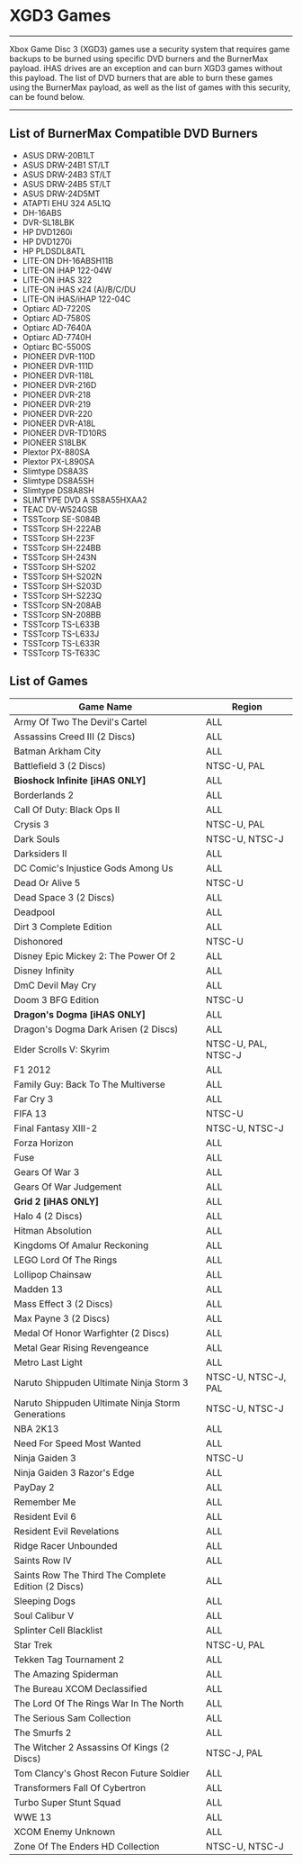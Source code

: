 # XGD3 Games

------

Xbox Game Disc 3 (XGD3) games use a security system that requires  game backups to be burned using specific DVD burners and the BurnerMax  payload. iHAS drives are an exception and can burn XGD3 games without  this payload. The list of DVD burners that are able to burn these games  using the BurnerMax payload, as well as the list of games with this  security, can be found below. 

------

## List of BurnerMax Compatible DVD Burners

- ASUS DRW-20B1LT
- ASUS DRW-24B1 ST/LT
- ASUS DRW-24B3 ST/LT
- ASUS DRW-24B5 ST/LT
- ASUS DRW-24D5MT
- ATAPTI EHU 324 A5L1Q
- DH-16ABS
- DVR-SL18LBK
- HP DVD1260i
- HP DVD1270i
- HP PLDSDL8ATL
- LITE-ON DH-16ABSH11B
- LITE-ON iHAP 122-04W
- LITE-ON iHAS 322
- LITE-ON iHAS x24 (A)/B/C/DU
- LITE-ON iHAS/iHAP 122-04C
- Optiarc AD-7220S
- Optiarc AD-7580S
- Optiarc AD-7640A
- Optiarc AD-7740H
- Optiarc BC-5500S
- PIONEER DVR-110D
- PIONEER DVR-111D
- PIONEER DVR-118L
- PIONEER DVR-216D
- PIONEER DVR-218
- PIONEER DVR-219
- PIONEER DVR-220
- PIONEER DVR-A18L
- PIONEER DVR-TD10RS
- PIONEER S18LBK
- Plextor PX-880SA
- Plextor PX-L890SA
- Slimtype DS8A3S
- Slimtype DS8A5SH
- Slimtype DS8A8SH
- SLIMTYPE DVD A SS8A55HXAA2
- TEAC DV-W524GSB
- TSSTcorp SE-S084B
- TSSTcorp SH-222AB
- TSSTcorp SH-223F
- TSSTcorp SH-224BB
- TSSTcorp SH-243N
- TSSTcorp SH-S202
- TSSTcorp SH-S202N
- TSSTcorp SH-S203D
- TSSTcorp SH-S223Q
- TSSTcorp SN-208AB
- TSSTcorp SN-208BB
- TSSTcorp TS-L633B
- TSSTcorp TS-L633J
- TSSTcorp TS-L633R
- TSSTcorp TS-T633C

## List of Games

| Game Name                                           | Region              |
| --------------------------------------------------- | ------------------- |
| Army Of Two The Devil's Cartel                      | ALL                 |
| Assassins Creed III (2 Discs)                       | ALL                 |
| Batman Arkham City                                  | ALL                 |
| Battlefield 3 (2 Discs)                             | NTSC-U, PAL         |
| **Bioshock Infinite [iHAS ONLY]**                   | ALL                 |
| Borderlands 2                                       | ALL                 |
| Call Of Duty: Black Ops II                          | ALL                 |
| Crysis 3                                            | NTSC-U, PAL         |
| Dark Souls                                          | NTSC-U, NTSC-J      |
| Darksiders II                                       | ALL                 |
| DC Comic's Injustice Gods Among Us                  | ALL                 |
| Dead Or Alive 5                                     | NTSC-U              |
| Dead Space 3 (2 Discs)                              | ALL                 |
| Deadpool                                            | ALL                 |
| Dirt 3 Complete Edition                             | ALL                 |
| Dishonored                                          | NTSC-U              |
| Disney Epic Mickey 2: The Power Of 2                | ALL                 |
| Disney Infinity                                     | ALL                 |
| DmC Devil May Cry                                   | ALL                 |
| Doom 3 BFG Edition                                  | NTSC-U              |
| **Dragon's Dogma [iHAS ONLY]**                      | ALL                 |
| Dragon's Dogma Dark Arisen (2 Discs)                | ALL                 |
| Elder Scrolls V: Skyrim                             | NTSC-U, PAL, NTSC-J |
| F1 2012                                             | ALL                 |
| Family Guy: Back To The Multiverse                  | ALL                 |
| Far Cry 3                                           | ALL                 |
| FIFA 13                                             | NTSC-U              |
| Final Fantasy XIII-2                                | NTSC-U, NTSC-J      |
| Forza Horizon                                       | ALL                 |
| Fuse                                                | ALL                 |
| Gears Of War 3                                      | ALL                 |
| Gears Of War Judgement                              | ALL                 |
| **Grid 2 [iHAS ONLY]**                              | ALL                 |
| Halo 4 (2 Discs)                                    | ALL                 |
| Hitman Absolution                                   | ALL                 |
| Kingdoms Of Amalur Reckoning                        | ALL                 |
| LEGO Lord Of The Rings                              | ALL                 |
| Lollipop Chainsaw                                   | ALL                 |
| Madden 13                                           | ALL                 |
| Mass Effect 3 (2 Discs)                             | ALL                 |
| Max Payne 3 (2 Discs)                               | ALL                 |
| Medal Of Honor Warfighter (2 Discs)                 | ALL                 |
| Metal Gear Rising Revengeance                       | ALL                 |
| Metro Last Light                                    | ALL                 |
| Naruto Shippuden Ultimate Ninja Storm 3             | NTSC-U, NTSC-J, PAL |
| Naruto Shippuden Ultimate Ninja Storm Generations   | NTSC-U, NTSC-J      |
| NBA 2K13                                            | ALL                 |
| Need For Speed Most Wanted                          | ALL                 |
| Ninja Gaiden 3                                      | NTSC-U              |
| Ninja Gaiden 3 Razor's Edge                         | ALL                 |
| PayDay 2                                            | ALL                 |
| Remember Me                                         | ALL                 |
| Resident Evil 6                                     | ALL                 |
| Resident Evil Revelations                           | ALL                 |
| Ridge Racer Unbounded                               | ALL                 |
| Saints Row IV                                       | ALL                 |
| Saints Row The Third The Complete Edition (2 Discs) | ALL                 |
| Sleeping Dogs                                       | ALL                 |
| Soul Calibur V                                      | ALL                 |
| Splinter Cell Blacklist                             | ALL                 |
| Star Trek                                           | NTSC-U, PAL         |
| Tekken Tag Tournament 2                             | ALL                 |
| The Amazing Spiderman                               | ALL                 |
| The Bureau XCOM Declassified                        | ALL                 |
| The Lord Of The Rings War In The North              | ALL                 |
| The Serious Sam Collection                          | ALL                 |
| The Smurfs 2                                        | ALL                 |
| The Witcher 2 Assassins Of Kings (2 Discs)          | NTSC-J, PAL         |
| Tom Clancy's Ghost Recon Future Soldier             | ALL                 |
| Transformers Fall Of Cybertron                      | ALL                 |
| Turbo Super Stunt Squad                             | ALL                 |
| WWE 13                                              | ALL                 |
| XCOM Enemy Unknown                                  | ALL                 |
| Zone Of The Enders HD Collection                    | NTSC-U, NTSC-J      |